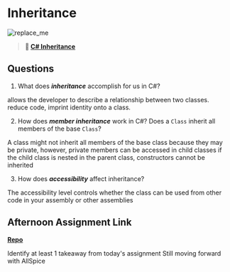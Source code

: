 # Inheritance

![replace_me](https://codeworks.blob.core.windows.net/public/assets/img/illustrations/placeholder.svg)

> **📖 [C# Inheritance](https://codeworksacademy.com/fs-student-guide/resources/wk10/04-Inheritance)**

## Questions

1. What does ***inheritance*** accomplish for us in C#?

allows the developer to describe a relationship between two classes. reduce code, imprint identity onto a class.

2. How does ***member inheritance*** work in C#? Does a `Class` inherit all members of the base `Class`?

A class might not inherit all members of the base class because they may be private, however, private members can be accessed in child classes if the child class is nested in the parent class, constructors cannot be inherited

3. How does ***accessibility*** affect inheritance?

The accessibility level controls whether the class can be used from other code in your assembly or other assemblies

## Afternoon Assignment Link

**[Repo](https://github.com/LemonadeGT1/<ASSIGNMENT_REPO>)**

Identify at least 1 takeaway from today's assignment
Still moving forward with AllSpice